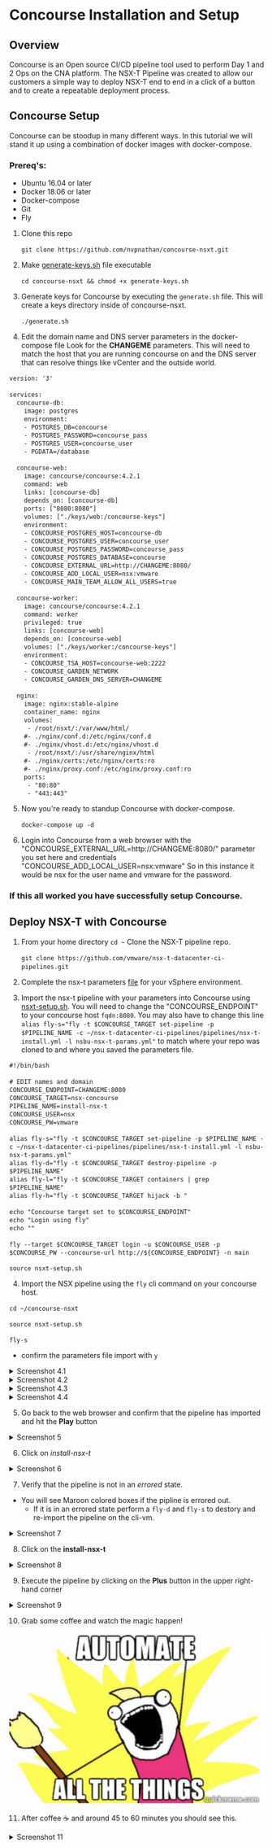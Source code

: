 # Concourse Installation and Setup

## Overview

Concourse is an Open source CI/CD pipeline tool used to perform Day 1 and 2 Ops on the CNA platform.
The NSX-T Pipeline was created to allow our customers a simple way to deploy NSX-T end to end in a click of a button and to create a repeatable deployment process.

## Concourse Setup

Concourse can be stoodup in many different ways. In this tutorial we will stand it up using a combination of docker images with docker-compose.

### Prereq's:

- Ubuntu 16.04 or later
- Docker 18.06 or later
- Docker-compose
- Git
- Fly


1. Clone this repo

    `git clone https://github.com/nvpnathan/concourse-nsxt.git`

2. Make [generate-keys.sh](generate-keys.sh) file executable

    `cd concourse-nsxt && chmod +x generate-keys.sh`
    
3. Generate keys for Concourse by executing the `generate.sh` file. This will create a keys directory inside of concourse-nsxt.

    `./generate.sh`

4. Edit the domain name and DNS server parameters in the docker-compose file Look for the **CHANGEME** parameters. This will need to match the host that you are running concourse on and the DNS server that can resolve things like vCenter and the outside world.

```
version: '3'

services:
  concourse-db:
    image: postgres
    environment:
    - POSTGRES_DB=concourse
    - POSTGRES_PASSWORD=concourse_pass
    - POSTGRES_USER=concourse_user
    - PGDATA=/database

  concourse-web:
    image: concourse/concourse:4.2.1
    command: web
    links: [concourse-db]
    depends_on: [concourse-db]
    ports: ["8080:8080"]
    volumes: ["./keys/web:/concourse-keys"]
    environment:
    - CONCOURSE_POSTGRES_HOST=concourse-db
    - CONCOURSE_POSTGRES_USER=concourse_user
    - CONCOURSE_POSTGRES_PASSWORD=concourse_pass
    - CONCOURSE_POSTGRES_DATABASE=concourse
    - CONCOURSE_EXTERNAL_URL=http://CHANGEME:8080/
    - CONCOURSE_ADD_LOCAL_USER=nsx:vmware
    - CONCOURSE_MAIN_TEAM_ALLOW_ALL_USERS=true

  concourse-worker:
    image: concourse/concourse:4.2.1
    command: worker
    privileged: true
    links: [concourse-web]
    depends_on: [concourse-web]
    volumes: ["./keys/worker:/concourse-keys"]
    environment:
    - CONCOURSE_TSA_HOST=concourse-web:2222
    - CONCOURSE_GARDEN_NETWORK
    - CONCOURSE_GARDEN_DNS_SERVER=CHANGEME

  nginx:
    image: nginx:stable-alpine
    container_name: nginx
    volumes:
     - /root/nsxt/:/var/www/html/
    #- ./nginx/conf.d:/etc/nginx/conf.d
    #- ./nginx/vhost.d:/etc/nginx/vhost.d
     - /root/nsxt/:/usr/share/nginx/html
    #- ./nginx/certs:/etc/nginx/certs:ro
    #- ./nginx/proxy.conf:/etc/nginx/proxy.conf:ro
    ports:
     - "80:80"
     - "443:443"    
 ```

5. Now you're ready to standup Concourse with docker-compose.

    `docker-compose up -d`

6. Login into Concourse from a web browser with the "CONCOURSE_EXTERNAL_URL=http://CHANGEME:8080/" parameter you set here and credentials "CONCOURSE_ADD_LOCAL_USER=nsx:vmware" So in this instance it would be nsx for the user name and vmware for the password.

### If this all worked you have successfully setup Concourse.

## Deploy NSX-T with Concourse

1. From your home directory `cd ~` Clone the NSX-T pipeline repo.

    `git clone https://github.com/vmware/nsx-t-datacenter-ci-pipelines.git`

2. Complete the nsx-t parameters [file](nsbu-nsx-t-params.yml) for your vSphere environment.

3. Import the nsx-t pipeline with your parameters into Concourse using [nsxt-setup.sh](nsxt-setup.sh). You will need to change the "CONCOURSE_ENDPOINT" to your concourse host `fqdn:8080`. You may also have to change this line `alias fly-s="fly -t $CONCOURSE_TARGET set-pipeline -p $PIPELINE_NAME -c ~/nsx-t-datacenter-ci-pipelines/pipelines/nsx-t-install.yml -l nsbu-nsx-t-params.yml"` to match where your repo was cloned to and where you saved the parameters file.

```
#!/bin/bash

# EDIT names and domain
CONCOURSE_ENDPOINT=CHANGEME:8080
CONCOURSE_TARGET=nsx-concourse
PIPELINE_NAME=install-nsx-t
CONCOURSE_USER=nsx
CONCOURSE_PW=vmware

alias fly-s="fly -t $CONCOURSE_TARGET set-pipeline -p $PIPELINE_NAME -c ~/nsx-t-datacenter-ci-pipelines/pipelines/nsx-t-install.yml -l nsbu-nsx-t-params.yml"
alias fly-d="fly -t $CONCOURSE_TARGET destroy-pipeline -p $PIPELINE_NAME"
alias fly-l="fly -t $CONCOURSE_TARGET containers | grep $PIPELINE_NAME"
alias fly-h="fly -t $CONCOURSE_TARGET hijack -b "

echo "Concourse target set to $CONCOURSE_ENDPOINT"
echo "Login using fly"
echo ""

fly --target $CONCOURSE_TARGET login -u $CONCOURSE_USER -p $CONCOURSE_PW --concourse-url http://${CONCOURSE_ENDPOINT} -n main
```

`source nsxt-setup.sh`

4. Import the NSX pipeline using the `fly` cli command on your concourse host.

`cd ~/concourse-nsxt`

`source nsxt-setup.sh`

`fly-s`
- confirm the parameters file import with `y`

<details><summary>Screenshot 4.1</summary>
<img src="images/nsx-pipeline-dir.png">
</details>

<details><summary>Screenshot 4.2</summary>
<img src="images/source-nsxt-setup.png">
</details>

<details><summary>Screenshot 4.3</summary>
<img src="images/pipeline-import.png">
</details>

<details><summary>Screenshot 4.4</summary>
<img src="images/confirm-import.png">
</details>

5. Go back to the web browser and confirm that the pipeline has imported and hit the **Play** button

<details><summary>Screenshot 5</summary>
<img src="images/pipeline-ui.png">
</details>

6. Click on *install-nsx-t* 

<details><summary>Screenshot 6</summary>
<img src="images/pipeline-pending.png">
</details>

7. Verify that the pipeline is not in an *errored* state.
- You will see Maroon colored boxes if the pipline is errored out.
    - If it is in an errored state perform a `fly-d` and `fly-s` to destory and re-import the pipeline on the cli-vm.

<details><summary>Screenshot 7</summary>
<img src="images/pipeline-started.png">
</details>

8. Click on the **install-nsx-t**

<details><summary>Screenshot 8</summary>
<img src="images/install-nsx-t.png">
</details>

9. Execute the pipeline by clicking on the **Plus** button in the upper right-hand corner

<details><summary>Screenshot 9</summary>
<img src="images/install-nsx-t-plus.png">
</details>

10. Grab some coffee and watch the magic happen! 

<img src="images/automate-all-things.png">

11. After coffee :coffee: and around 45 to 60 minutes you should see this.

<details><summary>Screenshot 11</summary>
<img src="images/pipeline-complete.png">
</details>

